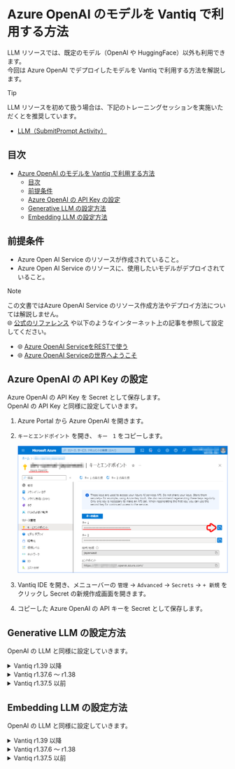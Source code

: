 # Azure OpenAI のモデルを Vantiq で利用する方法

LLM リソースでは、既定のモデル（OpenAI や HuggingFace）以外も利用できます。  
今回は Azure OpenAI でデプロイしたモデルを Vantiq で利用する方法を解説します。  

> [!TIP]
> LLM リソースを初めて扱う場合は、下記のトレーニングセッションを実施いただくとを推奨しています。  
>
> - [LLM（SubmitPrompt Activity）](/vantiq-introduction/apps-development/llm/submitprompt-activity/readme.md)

## 目次

- [Azure OpenAI のモデルを Vantiq で利用する方法](#azure-openai-のモデルを-vantiq-で利用する方法)
  - [目次](#目次)
  - [前提条件](#前提条件)
  - [Azure OpenAI の API Key の設定](#azure-openai-の-api-key-の設定)
  - [Generative LLM の設定方法](#generative-llm-の設定方法)
  - [Embedding LLM の設定方法](#embedding-llm-の設定方法)

## 前提条件

- Azure Open AI Service のリソースが作成されていること。
- Azure Open AI Service のリソースに、使用したいモデルがデプロイされていること。

> [!NOTE]
> この文書ではAzure OpenAI Service のリソース作成方法やデプロイ方法については解説しません。  
> :globe_with_meridians: [公式のリファレンス](https://learn.microsoft.com/ja-JP/azure/ai-services/openai/overview) や以下のようなインターネット上の記事を参照して設定してください。  
> - :globe_with_meridians: [Azure OpenAI ServiceをRESTで使う](https://qiita.com/vfuji/items/196c8bb31be0ebdc8886)
> - :globe_with_meridians: [Azure OpenAI Serviceの世界へようこそ](https://note.com/fushiroyama/n/n584473dd57b2)

## Azure OpenAI の API Key の設定

Azure OpenAI の API Key を Secret として保存します。  
OpenAI の API Key と同様に設定していきます。  

1. Azure Portal から Azure OpenAI を開きます。

1. `キーとエンドポイント` を開き、 `キー　1` をコピーします。

   ![azure_openai_apikey.png](./../../imgs/azure_openai_config/azure_openai_apikey.png)

1. Vantiq IDE を開き、メニューバーの `管理` -> `Advanced` -> `Secrets` -> `+ 新規` をクリックし Secret の新規作成画面を開きます。

1. コピーした Azure OpenAI の API キーを Secret として保存します。

## Generative LLM の設定方法

OpenAI の LLM と同様に設定していきます。

<details>
<summary>Vantiq r1.39 以降</summary>

1. Azure Portal から Azure OpenAI を開きます。

1. `リソース名` をコピーします。

   ![azure_openai_resource_name.png](./../../imgs/azure_openai_config/azure_openai_resource_name.png)

1. `モデル デプロイ` を開き、 `展開の管理` をクリックします。

   ![model_deploy.png](./../../imgs/azure_openai_config/model_deploy.png)

1. 任意の `Generative LLM` の `デプロイ名` をコピーします。

   ![generative_model.png](./../../imgs/azure_openai_config/generative_model.png)

   > **補足**  
   > デプロイ済みのモデルが存在しない場合は、 `+ 新しいデプロイの作成` からモデルをデプロイしてください。

1. Vantiq IDE を開き、メニューバーの `追加` -> `LLMs` -> `+ 新規` をクリックし LLM の追加画面を開きます。

1. 以下の内容を設定し、 `OK` をクリックします。

   |項目|設定値|
   |-|-|
   |LLM Name|※任意の名前|
   |Type|Generative|
   |Model Name|azure-openai|
   |Configuration|null|
   |API Key Secret|※Azure OpenAI の Secret|
   |Resource Name|※Azure OpenAI のリソース名|
   |Deployment Name|※Azure OpenAI のデプロイ名|
   |API Version|※Azure OpenAI の API バージョン|

   ![generative_config.png](./../../imgs/azure_openai_config/vantiq_139_generative_config.png)

> **補足：Configuration について**  
> Configuration が `null` 以外になっていると正しく動作しないので注意してください。  

</details>

<details>
<summary>Vantiq r1.37.6 ～ r1.38</summary>

1. Azure Portal から Azure OpenAI を開きます。

1. `キーとエンドポイント` を開き、 `エンドポイント` をコピーします。

   ![azure_openai_endpoint.png](./../../imgs/azure_openai_config/azure_openai_endpoint.png)

1. `モデル デプロイ` を開き、 `展開の管理` をクリックします。

   ![model_deploy.png](./../../imgs/azure_openai_config/model_deploy.png)

1. 任意の `Generative LLM` の `デプロイ名` をコピーします。

   ![generative_model.png](./../../imgs/azure_openai_config/generative_model.png)

   > **補足**  
   > デプロイ済みのモデルが存在しない場合は、 `+ 新しいデプロイの作成` からモデルをデプロイしてください。

1. Vantiq IDE を開き、メニューバーの `追加` -> `LLMs` -> `+ 新規` をクリックし LLM の追加画面を開きます。

1. 以下の内容を設定し、 `OK` をクリックします。

   |項目|設定値|
   |-|-|
   |LLM Name|※任意の名前|
   |Type|Generative|
   |Model Name|※任意のモデル|
   |config|※下記参照|
   |API Key Secret|※Azure OpenAI の Secret|

   **config の設定値**

   ```json
   {
       "class_name": "langchain.chat_models.AzureChatOpenAI"
       , "azure_deployment": "【Azure OpenAI のデプロイ名】"
       , "azure_endpoint": "【Azure OpenAI のエンドポイント】"
       , "openai_api_version": "2023-05-15"
   }
   ```

   ![generative_config.png](./../../imgs/azure_openai_config/vantiq_generative_config.png)

</details>

<details>
<summary>Vantiq r1.37.5 以前</summary>

1. Azure Portal から Azure OpenAI を開きます。

1. `キーとエンドポイント` を開き、 `エンドポイント` をコピーします。

   ![azure_openai_endpoint.png](./../../imgs/azure_openai_config/azure_openai_endpoint.png)

1. `モデル デプロイ` を開き、 `展開の管理` をクリックします。

   ![model_deploy.png](./../../imgs/azure_openai_config/model_deploy.png)

1. 任意の `Generative LLM` の `デプロイ名` をコピーします。

   ![generative_model.png](./../../imgs/azure_openai_config/generative_model.png)

   > **補足**  
   > デプロイ済みのモデルが存在しない場合は、 `+ 新しいデプロイの作成` からモデルをデプロイしてください。

1. Vantiq IDE を開き、メニューバーの `追加` -> `LLMs` -> `+ 新規` をクリックし LLM の追加画面を開きます。

1. 以下の内容を設定し、 `OK` をクリックします。

   |項目|設定値|
   |-|-|
   |LLM Name|※任意の名前|
   |Type|Generative|
   |Model Name|※任意のモデル|
   |config|※下記参照|
   |API Key Secret|※Azure OpenAI の Secret|

   **config の設定値**

   ```json
   {
       "class_name": "langchain.chat_models.azure_openai.AzureChatOpenAI"
       , "deployment_name": "【Azure OpenAI のデプロイ名】"
       , "openai_api_base": "【Azure OpenAI のエンドポイント】"
       , "openai_api_version": "2023-05-15"
   }
   ```

   ![generative_config.png](./../../imgs/azure_openai_config/vantiq_generative_config.png)

</details>

## Embedding LLM の設定方法

OpenAI の LLM と同様に設定していきます。

<details>
<summary>Vantiq r1.39 以降</summary>

1. Azure Portal から Azure OpenAI を開きます。

1. `リソース名` をコピーします。

   ![azure_openai_resource_name.png](./../../imgs/azure_openai_config/azure_openai_resource_name.png)

1. `モデル デプロイ` を開き、 `展開の管理` をクリックします。

   ![model_deploy.png](./../../imgs/azure_openai_config/model_deploy.png)

1. 任意の `Embedding LLM` の `デプロイ名` をコピーします。

   ![embedding_model.png](./../../imgs/azure_openai_config/embedding_model.png)

   > **補足**  
   > デプロイ済みのモデルが存在しない場合は、 `+ 新しいデプロイの作成` からモデルをデプロイしてください。

1. Vantiq IDE を開き、メニューバーの `追加` -> `LLMs` -> `+ 新規` をクリックし LLM の追加画面を開きます。

1. 以下の内容を設定し、 `OK` をクリックします。

   |項目|設定値|
   |-|-|
   |LLM Name|※任意の名前|
   |Type|Embedding|
   |Model Name|azure-openai-embedding|
   |Configuration|null|
   |API Key Secret|※Azure OpenAI の Secret|
   |Resource Name|※Azure OpenAI のリソース名|
   |Deployment Name|※Azure OpenAI のデプロイ名|
   |API Version|※Azure OpenAI の API バージョン|
   |Vector Size|1536|
   |距離関数|Cosine|

   ![embedding_config.png](./../../imgs/azure_openai_config/vantiq_139_embedding_config.png)

> **補足：Configuration について**  
> Configuration が `null` 以外になっていると正しく動作しないので注意してください。  

> **Point：距離関数について**
> 距離関数は下記から選択可能ですが、 `Cosine` が推奨されています。  
> :globe_with_meridians: [Embeddings - OpenAI API](https://platform.openai.com/docs/guides/embeddings/which-distance-function-should-i-use)  
> 
> - Dot product: `Dot`
> - Cosine similarity: `Cosine`
> - Euclidean distance: `Euclid`
> - Manhattan distance: `Manhattan`
> 
>:globe_with_meridians: [Collections - Qdrant](https://qdrant.tech/documentation/concepts/collections/)  

</details>

<details>
<summary>Vantiq r1.37.6 ～ r1.38</summary>

1. Azure Portal から Azure OpenAI を開きます。

1. `キーとエンドポイント` を開き、 `エンドポイント` をコピーします。

   ![azure_openai_endpoint.png](./../../imgs/azure_openai_config/azure_openai_endpoint.png)

1. `モデル デプロイ` を開き、 `展開の管理` をクリックします。

   ![model_deploy.png](./../../imgs/azure_openai_config/model_deploy.png)

1. 任意の `Embedding LLM` の `デプロイ名` をコピーします。

   ![embedding_model.png](./../../imgs/azure_openai_config/embedding_model.png)

   > **補足**  
   > デプロイ済みのモデルが存在しない場合は、 `+ 新しいデプロイの作成` からモデルをデプロイしてください。

1. Vantiq IDE を開き、メニューバーの `追加` -> `LLMs` -> `+ 新規` をクリックし LLM の追加画面を開きます。

1. 以下の内容を設定し、 `OK` をクリックします。

   |項目|設定値|
   |-|-|
   |LLM Name|※任意の名前|
   |Type|Embedding|
   |Model Name|※任意のモデル|
   |config|※下記参照|
   |API Key Secret|※Azure OpenAI の Secret|

   **config の設定値**

   ```json
   {
       "class_name": "langchain.embeddings.AzureOpenAIEmbeddings"
       , "azure_deployment": "【Azure OpenAI のデプロイ名】"
       , "azure_endpoint": "【Azure OpenAI のエンドポイント】"
       , "openai_api_version": "2023-05-15"
   }
   ```

   ![embedding_config.png](./../../imgs/azure_openai_config/vantiq_embedding_config.png)

</details>

<details>
<summary>Vantiq r1.37.5 以前</summary>

1. Azure Portal から Azure OpenAI を開きます。

1. `キーとエンドポイント` を開き、 `エンドポイント` をコピーします。

   ![azure_openai_endpoint.png](./../../imgs/azure_openai_config/azure_openai_endpoint.png)

1. `モデル デプロイ` を開き、 `展開の管理` をクリックします。

   ![model_deploy.png](./../../imgs/azure_openai_config/model_deploy.png)

1. 任意の `Embedding LLM` の `デプロイ名` をコピーします。

   ![embedding_model.png](./../../imgs/azure_openai_config/embedding_model.png)

   > **補足**  
   > デプロイ済みのモデルが存在しない場合は、 `+ 新しいデプロイの作成` からモデルをデプロイしてください。

1. Vantiq IDE を開き、メニューバーの `追加` -> `LLMs` -> `+ 新規` をクリックし LLM の追加画面を開きます。

1. 以下の内容を設定し、 `OK` をクリックします。

   |項目|設定値|
   |-|-|
   |LLM Name|※任意の名前|
   |Type|Embedding|
   |Model Name|※任意のモデル|
   |config|※下記参照|
   |API Key Secret|※Azure OpenAI の Secret|

   **config の設定値**

   ```json
   {
       "class_name": "langchain.embeddings.OpenAIEmbeddings"
       , "deployment": "【Azure OpenAI のデプロイ名】"
       , "openai_api_base": "【Azure OpenAI のエンドポイント】"
       , "openai_api_version": "2023-05-15"
       , "openai_api_type": "azure"
   }
   ```

   ![embedding_config.png](./../../imgs/azure_openai_config/vantiq_embedding_config.png)

</details>
